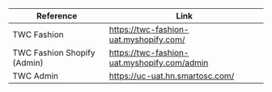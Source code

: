 | Reference | Link |
| --------- | ---- |
| TWC Fashion | https://twc-fashion-uat.myshopify.com/ |
| TWC Fashion Shopify (Admin) | https://twc-fashion-uat.myshopify.com/admin |
| TWC Admin | https://uc-uat.hn.smartosc.com/ |
